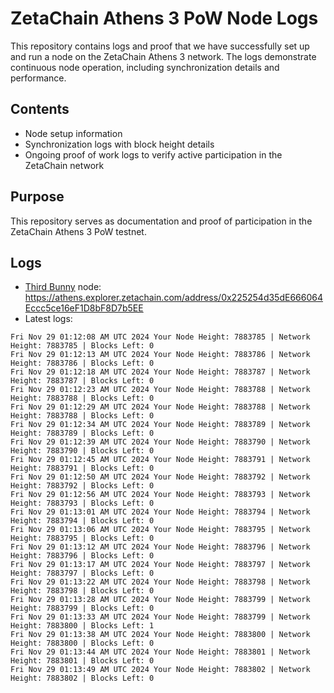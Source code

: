 # ZetaChain Athens 3 PoW Node Logs
This repository contains logs and proof that we have successfully set up and run a node on the ZetaChain Athens 3 network. The logs demonstrate continuous node operation, including synchronization details and performance.

## Contents
- Node setup information
- Synchronization logs with block height details
- Ongoing proof of work logs to verify active participation in the ZetaChain network

## Purpose
This repository serves as documentation and proof of participation in the ZetaChain Athens 3 PoW testnet.

## Logs

- [Third Bunny](https://thirdbunny.xyz/) node: https://athens.explorer.zetachain.com/address/0x225254d35dE666064Eccc5ce16eF1D8bF8D7b5EE
- Latest logs:
```
Fri Nov 29 01:12:08 AM UTC 2024 Your Node Height: 7883785 | Network Height: 7883785 | Blocks Left: 0
Fri Nov 29 01:12:13 AM UTC 2024 Your Node Height: 7883786 | Network Height: 7883786 | Blocks Left: 0
Fri Nov 29 01:12:18 AM UTC 2024 Your Node Height: 7883787 | Network Height: 7883787 | Blocks Left: 0
Fri Nov 29 01:12:23 AM UTC 2024 Your Node Height: 7883788 | Network Height: 7883788 | Blocks Left: 0
Fri Nov 29 01:12:29 AM UTC 2024 Your Node Height: 7883788 | Network Height: 7883788 | Blocks Left: 0
Fri Nov 29 01:12:34 AM UTC 2024 Your Node Height: 7883789 | Network Height: 7883789 | Blocks Left: 0
Fri Nov 29 01:12:39 AM UTC 2024 Your Node Height: 7883790 | Network Height: 7883790 | Blocks Left: 0
Fri Nov 29 01:12:45 AM UTC 2024 Your Node Height: 7883791 | Network Height: 7883791 | Blocks Left: 0
Fri Nov 29 01:12:50 AM UTC 2024 Your Node Height: 7883792 | Network Height: 7883792 | Blocks Left: 0
Fri Nov 29 01:12:56 AM UTC 2024 Your Node Height: 7883793 | Network Height: 7883793 | Blocks Left: 0
Fri Nov 29 01:13:01 AM UTC 2024 Your Node Height: 7883794 | Network Height: 7883794 | Blocks Left: 0
Fri Nov 29 01:13:06 AM UTC 2024 Your Node Height: 7883795 | Network Height: 7883795 | Blocks Left: 0
Fri Nov 29 01:13:12 AM UTC 2024 Your Node Height: 7883796 | Network Height: 7883796 | Blocks Left: 0
Fri Nov 29 01:13:17 AM UTC 2024 Your Node Height: 7883797 | Network Height: 7883797 | Blocks Left: 0
Fri Nov 29 01:13:22 AM UTC 2024 Your Node Height: 7883798 | Network Height: 7883798 | Blocks Left: 0
Fri Nov 29 01:13:28 AM UTC 2024 Your Node Height: 7883799 | Network Height: 7883799 | Blocks Left: 0
Fri Nov 29 01:13:33 AM UTC 2024 Your Node Height: 7883799 | Network Height: 7883800 | Blocks Left: 1
Fri Nov 29 01:13:38 AM UTC 2024 Your Node Height: 7883800 | Network Height: 7883800 | Blocks Left: 0
Fri Nov 29 01:13:44 AM UTC 2024 Your Node Height: 7883801 | Network Height: 7883801 | Blocks Left: 0
Fri Nov 29 01:13:49 AM UTC 2024 Your Node Height: 7883802 | Network Height: 7883802 | Blocks Left: 0
```
